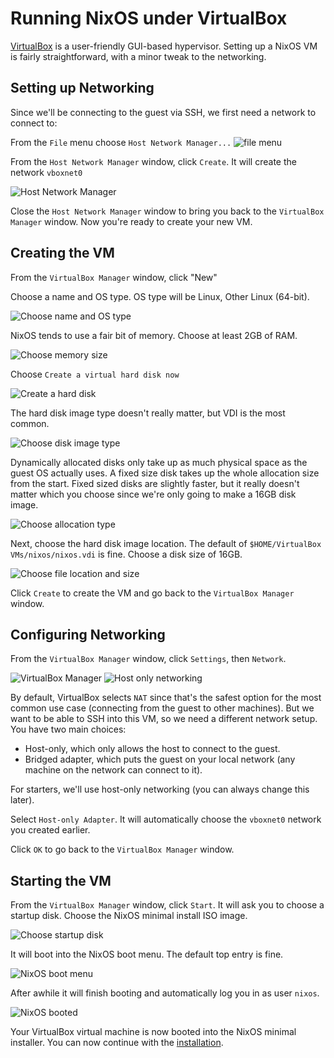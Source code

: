 Running NixOS under VirtualBox
==============================

[VirtualBox](https://www.virtualbox.org/) is a user-friendly GUI-based hypervisor. Setting up a NixOS VM is fairly straightforward, with a minor tweak to the networking.

Setting up Networking
---------------------

Since we'll be connecting to the guest via SSH, we first need a network to connect to:

From the `File` menu choose `Host Network Manager...`
![file menu](img/virtualbox-menu-host-network-manager.png)

From the `Host Network Manager` window, click `Create`. It will create the network `vboxnet0`

![Host Network Manager](img/virtualbox-host-network-manager.png)

Close the `Host Network Manager` window to bring you back to the `VirtualBox Manager` window. Now you're ready to create your new VM.


Creating the VM
---------------

From the `VirtualBox Manager` window, click "New"

Choose a name and OS type. OS type will be Linux, Other Linux (64-bit).

![Choose name and OS type](img/virtualbox-choose-name-and-os.png)

NixOS tends to use a fair bit of memory. Choose at least 2GB of RAM.

![Choose memory size](img/virtualbox-choose-memory-size.png)

Choose `Create a virtual hard disk now`

![Create a hard disk](img/virtualbox-create-hard-disk.png)

The hard disk image type doesn't really matter, but VDI is the most common.

![Choose disk image type](img/virtualbox-choose-disk-image-type.png)

Dynamically allocated disks only take up as much physical space as the guest OS actually uses. A fixed size disk takes up the whole allocation size from the start. Fixed sized disks are slightly faster, but it really doesn't matter which you choose since we're only going to make a 16GB disk image.

![Choose allocation type](img/virtualbox-choose-allocation-type.png)

Next, choose the hard disk image location. The default of `$HOME/VirtualBox VMs/nixos/nixos.vdi` is fine. Choose a disk size of 16GB.

![Choose file location and size](img/virtualbox-choose-hd-location.png)

Click `Create` to create the VM and go back to the `VirtualBox Manager` window.



Configuring Networking
----------------------

From the `VirtualBox Manager` window, click `Settings`, then `Network`.

![VirtualBox Manager](img/virtualbox-manager.png)
![Host only networking](img/virtualbox-host-only-networking.png)

By default, VirtualBox selects `NAT` since that's the safest option for the most common use case (connecting from the guest to other machines). But we want to be able to SSH into this VM, so we need a different network setup. You have two main choices:

* Host-only, which only allows the host to connect to the guest.
* Bridged adapter, which puts the guest on your local network (any machine on the network can connect to it).

For starters, we'll use host-only networking (you can always change this later).

Select `Host-only Adapter`. It will automatically choose the `vboxnet0` network you created earlier.

Click `OK` to go back to the `VirtualBox Manager` window.

Starting the VM
---------------

From the `VirtualBox Manager` window, click `Start`. It will ask you to choose a startup disk. Choose the NixOS minimal install ISO image.

![Choose startup disk](img/virtualbox-choose-startup-disk.png)

It will boot into the NixOS boot menu. The default top entry is fine.

![NixOS boot menu](img/virtualbox-nixos-boot-menu.png)

After awhile it will finish booting and automatically log you in as user `nixos`.

![NixOS booted](img/virtualbox-installer-booted.png)

Your VirtualBox virtual machine is now booted into the NixOS minimal installer. You can now continue with the [installation](installing.md).
